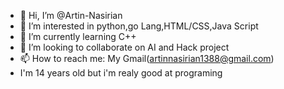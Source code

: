 - 👋 Hi, I’m @Artin-Nasirian
- 👀 I’m interested in python,go Lang,HTML/CSS,Java Script
- 🌱 I’m currently learning C++
- 💞️ I’m looking to collaborate on AI and Hack project
- 📫 How to reach me: My Gmail(artinnasirian1388@gmail.com)
- I'm 14 years old but i'm realy good at programing

<!---
Artin-Nasirian/Artin-Nasirian is a ✨ special ✨ repository because its `README.md` (this file) appears on your GitHub profile.
You can click the Preview link to take a look at your changes.
--->
